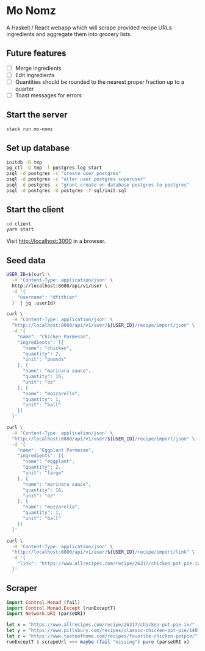 # Mo Nomz

A Haskell / React webapp which will scrape provided recipe URLs ingredients and aggregate them into grocery lists.

## Future features

- [ ] Merge ingredients
- [ ] Edit ingredients
- [ ] Quantities should be rounded to the nearest proper fraction up to a quarter
- [ ] Toast messages for errors

## Start the server

```bash
stack run mo-nomz
```

## Set up database

```bash
initdb -D tmp
pg_ctl -D tmp -l postgres.log start
psql -d postgres -c "create user postgres"
psql -d postgres -c "alter user postgres superuser"
psql -d postgres -c "grant create on database postgres to postgres"
psql -d postgres -U postgres -f sql/init.sql
```

## Start the client

```bash
cd client
yarn start
```

Visit [http://localhost:3000](http://localhost:3000) in a browser.

## Seed data

```bash
USER_ID=$(curl \
  -H 'Content-Type: application/json' \
  http://localhost:8080/api/v1/user \
  -d '{
    "username": "dfithian"
  }' | jq .userId)

curl \
  -H 'Content-Type: application/json' \
  "http://localhost:8080/api/v1/user/${USER_ID}/recipe/import/json" \
  -d '{
    "name": "Chicken Parmesan",
    "ingredients": [{
      "name": "chicken",
      "quantity": 2,
      "unit": "pounds"
    }, {
      "name": "marinara sauce",
      "quantity": 16,
      "unit": "oz"
    }, {
      "name": "mozzarella",
      "quantity": 1,
      "unit": "ball"
    }]
  }'

curl \
  -H 'Content-Type: application/json' \
  "http://localhost:8080/api/v1/user/${USER_ID}/recipe/import/json" \
  -d '{
    "name": "Eggplant Parmesan",
    "ingredients": [{
      "name": "eggplant",
      "quantity": 2,
      "unit": "large"
    }, {
      "name": "marinara sauce",
      "quantity": 16,
      "unit": "oz"
    }, {
      "name": "mozzarella",
      "quantity": 1,
      "unit": "ball"
    }]
  }'

curl \
  -H 'Content-Type: application/json' \
  "http://localhost:8080/api/v1/user/${USER_ID}/recipe/import/link" \
  -d '{
    "link": "https://www.allrecipes.com/recipe/26317/chicken-pot-pie-ix/"
  }'
```

## Scraper

```haskell
import Control.Monad (fail)
import Control.Monad.Except (runExceptT)
import Network.URI (parseURI)

let x = "https://www.allrecipes.com/recipe/26317/chicken-pot-pie-ix/"
let y = "https://www.pillsbury.com/recipes/classic-chicken-pot-pie/1401d418-ac0b-4b50-ad09-c6f1243fb992"
let z = "https://www.tasteofhome.com/recipes/favorite-chicken-potpie/"
runExceptT $ scrapeUrl =<< maybe (fail "missing") pure (parseURI x)
```
